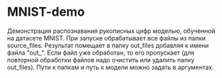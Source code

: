 # MNIST-demo
Демонстрация распознавания рукописных цифр моделью,
обученной на датасете MNIST.
При запуске обрабатывает все файлы из папки source_files.
Результат помещает в папку out_files добавляя к имени файла "out_".
Если файл уже обработан, то его пропускает
(для повторной обработки файлов надо очистить или удалить папку  out_files).
Пути к папкам и путь к модели можно задать в аргументах.

